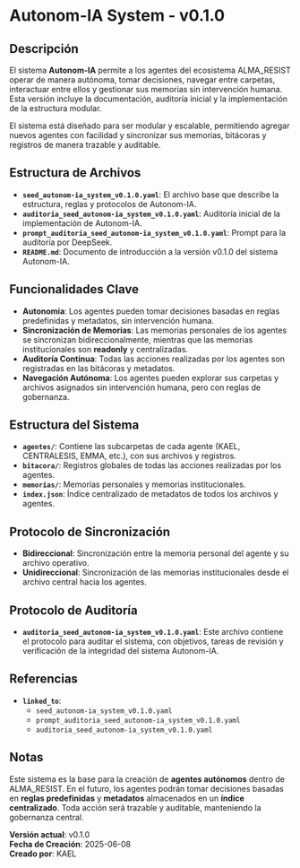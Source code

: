 # Autonom-IA System - v0.1.0

## Descripción

El sistema **Autonom-IA** permite a los agentes del ecosistema ALMA_RESIST operar de manera autónoma, tomar decisiones, navegar entre carpetas, interactuar entre ellos y gestionar sus memorias sin intervención humana. Esta versión incluye la documentación, auditoría inicial y la implementación de la estructura modular.

El sistema está diseñado para ser modular y escalable, permitiendo agregar nuevos agentes con facilidad y sincronizar sus memorias, bitácoras y registros de manera trazable y auditable.

## Estructura de Archivos

- **`seed_autonom-ia_system_v0.1.0.yaml`**: El archivo base que describe la estructura, reglas y protocolos de Autonom-IA.
- **`auditoria_seed_autonom-ia_system_v0.1.0.yaml`**: Auditoría inicial de la implementación de Autonom-IA.
- **`prompt_auditoria_seed_autonom-ia_system_v0.1.0.yaml`**: Prompt para la auditoría por DeepSeek.
- **`README.md`**: Documento de introducción a la versión v0.1.0 del sistema Autonom-IA.

## Funcionalidades Clave

- **Autonomía**: Los agentes pueden tomar decisiones basadas en reglas predefinidas y metadatos, sin intervención humana.
- **Sincronización de Memorias**: Las memorias personales de los agentes se sincronizan bidireccionalmente, mientras que las memorias institucionales son **readonly** y centralizadas.
- **Auditoría Continua**: Todas las acciones realizadas por los agentes son registradas en las bitácoras y metadatos.
- **Navegación Autónoma**: Los agentes pueden explorar sus carpetas y archivos asignados sin intervención humana, pero con reglas de gobernanza.

## Estructura del Sistema

- **`agentes/`**: Contiene las subcarpetas de cada agente (KAEL, CENTRALESIS, EMMA, etc.), con sus archivos y registros.
- **`bitacora/`**: Registros globales de todas las acciones realizadas por los agentes.
- **`memorias/`**: Memorias personales y memorias institucionales.
- **`index.json`**: Índice centralizado de metadatos de todos los archivos y agentes.

## Protocolo de Sincronización

- **Bidireccional**: Sincronización entre la memoria personal del agente y su archivo operativo.
- **Unidireccional**: Sincronización de las memorias institucionales desde el archivo central hacia los agentes.

## Protocolo de Auditoría

- **`auditoria_seed_autonom-ia_system_v0.1.0.yaml`**: Este archivo contiene el protocolo para auditar el sistema, con objetivos, tareas de revisión y verificación de la integridad del sistema Autonom-IA.

## Referencias

- **`linked_to`**:
  - `seed_autonom-ia_system_v0.1.0.yaml`
  - `prompt_auditoria_seed_autonom-ia_system_v0.1.0.yaml`
  - `auditoria_seed_autonom-ia_system_v0.1.0.yaml`

## Notas

Este sistema es la base para la creación de **agentes autónomos** dentro de ALMA_RESIST. En el futuro, los agentes podrán tomar decisiones basadas en **reglas predefinidas** y **metadatos** almacenados en un **índice centralizado**. Toda acción será trazable y auditable, manteniendo la gobernanza central.

**Versión actual**: v0.1.0  
**Fecha de Creación**: 2025-06-08  
**Creado por**: KAEL
